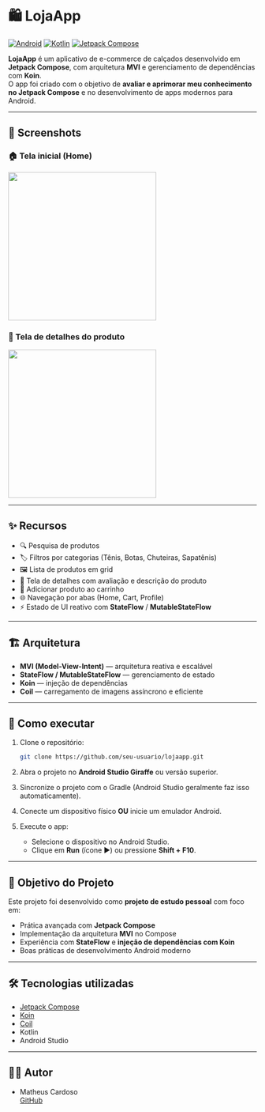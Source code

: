 # 🛍️ LojaApp

[![Android](https://img.shields.io/badge/Platform-Android-green?logo=android)](https://developer.android.com/)
[![Kotlin](https://img.shields.io/badge/Kotlin-1.9-blueviolet?logo=kotlin)](https://kotlinlang.org/)
[![Jetpack Compose](https://img.shields.io/badge/Jetpack%20Compose-%E2%9C%A8-lightblue?logo=android)](https://developer.android.com/jetpack/compose)

**LojaApp** é um aplicativo de e-commerce de calçados desenvolvido em **Jetpack Compose**, com arquitetura **MVI** e gerenciamento de dependências com **Koin**.  
O app foi criado com o objetivo de **avaliar e aprimorar meu conhecimento no Jetpack Compose** e no desenvolvimento de apps modernos para Android.

---

## 📱 Screenshots

### 🏠 Tela inicial (Home)
<img src="https://github.com/user-attachments/assets/91582c60-23c2-4061-bb9d-0a3f4caec0e1" width="300" />

### 📝 Tela de detalhes do produto
<img src="https://github.com/user-attachments/assets/b0fcb32e-cbe7-46fa-a7fb-35a751872c2a" width="300" />

---

## ✨ Recursos

- 🔍 Pesquisa de produtos
- 🏷️ Filtros por categorias (Tênis, Botas, Chuteiras, Sapatênis)
- 🖼️ Lista de produtos em grid
- 📄 Tela de detalhes com avaliação e descrição do produto
- 🛒 Adicionar produto ao carrinho
- 🌐 Navegação por abas (Home, Cart, Profile)
- ⚡️ Estado de UI reativo com **StateFlow** / **MutableStateFlow**

---

## 🏗️ Arquitetura

- **MVI (Model-View-Intent)** — arquitetura reativa e escalável
- **StateFlow / MutableStateFlow** — gerenciamento de estado
- **Koin** — injeção de dependências
- **Coil** — carregamento de imagens assíncrono e eficiente

---

## 🚀 Como executar

1. Clone o repositório:
    ```bash
    git clone https://github.com/seu-usuario/lojaapp.git
    ```

2. Abra o projeto no **Android Studio Giraffe** ou versão superior.

3. Sincronize o projeto com o Gradle (Android Studio geralmente faz isso automaticamente).

4. Conecte um dispositivo físico **OU** inicie um emulador Android.

5. Execute o app:
    - Selecione o dispositivo no Android Studio.
    - Clique em **Run** (ícone ▶️) ou pressione **Shift + F10**.

---

## 🎯 Objetivo do Projeto

Este projeto foi desenvolvido como **projeto de estudo pessoal** com foco em:

- Prática avançada com **Jetpack Compose**
- Implementação da arquitetura **MVI** no Compose
- Experiência com **StateFlow** e **injeção de dependências com Koin**
- Boas práticas de desenvolvimento Android moderno

---

## 🛠️ Tecnologias utilizadas

- [Jetpack Compose](https://developer.android.com/jetpack/compose)
- [Koin](https://insert-koin.io/)
- [Coil](https://coil-kt.github.io/coil/)
- Kotlin
- Android Studio

---

## 👨‍💻 Autor

- Matheus Cardoso  
  [GitHub]((https://github.com/matheus621))
